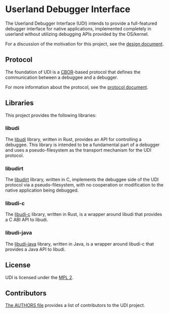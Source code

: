 Userland Debugger Interface
===========================

The Userland Debugger Interface (UDI) intends to provide a full-featured
debugger interface for native applications, implemented completely in userland
without utilizing debugging APIs provided by the OS/kernel.

For a discussion of the motivation for this project, see the
[design document](docs/DESIGN.md).

## Protocol ##

The foundation of UDI is a [CBOR](http://cbor.io/)-based protocol that defines
the communication between a debuggee and a debugger.

For more information about the protocol, see the [protocol document](docs/PROTOCOL.md).

## Libraries ##

This project provides the following libraries:

### libudi ###

The [libudi](libudi/README.md) library, written in Rust, provides an API
for controlling a debuggee. This library is intended to be a fundamental part of
a debugger and uses a pseudo-filesystem as the transport mechanism for the UDI
protocol.

### libudirt ###

The [libudirt](libudirt/README.md) library, written in C, implements the
debuggee side of the UDI protocol via a pseudo-filesystem, with no cooperation
or modification to the native application being debugged.

### libudi-c ###

The [libudi-c](libudi-c/README.md) library, written in Rust, is a wrapper
around libudi that provides a C ABI API to libudi.

### libudi-java ###

The [libudi-java](libudi-java/README.md) library, written in Java, is a wrapper
around libudi-c that provides a Java API to libudi.

## License ##

UDI is licensed under the [MPL 2](https://www.mozilla.org/MPL/2.0/).

## Contributors ##

[The AUTHORS file](docs/AUTHORS) provides a list of contributors to the UDI
project.
